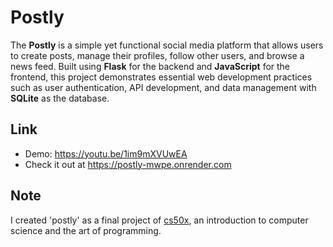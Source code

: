 # Postly

The **Postly** is a simple yet functional social media platform that allows users to create posts, manage their profiles, follow other users, and browse a news feed. Built using **Flask** for the backend and **JavaScript** for the frontend, this project demonstrates essential web development practices such as user authentication, API development, and data management with **SQLite** as the database.

## Link
- Demo: <https://youtu.be/1im9mXVUwEA>
- Check it out at <https://postly-mwpe.onrender.com>

## Note

I created 'postly' as a final project of [cs50x](https://cs50.harvard.edu/x/2024/), an introduction to computer science and the art of programming.
